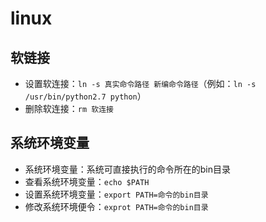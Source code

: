 # linux

## 软链接

- 设置软连接：`ln -s 真实命令路径 新编命令路径`（例如：`ln -s /usr/bin/python2.7 python`）
- 删除软连接：`rm 软连接`

## 系统环境变量

- 系统环境变量：系统可直接执行的命令所在的bin目录
- 查看系统环境变量：`echo $PATH`
- 设置系统环境变量：`export PATH=命令的bin目录`
- 修改系统环境便令：`exprot PATH=命令的bin目录`
